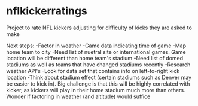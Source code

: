 # nflkickerratings

Project to rate NFL kickers adjusting for difficulty of kicks they are asked to make

Next steps:
-Factor in weather
	-Game data indicating time of game
	-Map home team to city
	-Need list of nuetral site or international games. Game location will be different than home team's stadium
	-Need list of domed stadiums as well as teams that have changed stadiums recently
	-Research weather API's
-Look for data set that contains info on left-to-right kick location
-Think about stadium effect (certain stadiums such as Denver may be easier to kick in). Big challenge is that this will be highly correlated with kicker, as kickers will play in their home stadium much more than others. Wonder if factoring in weather (and altitude) would suffice